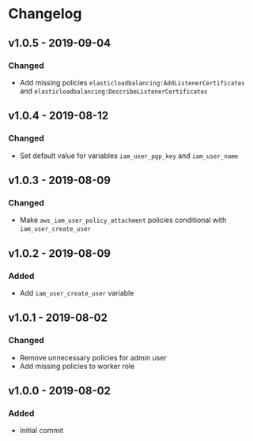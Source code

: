 # Changelog

## v1.0.5 - 2019-09-04
### Changed
- Add missing policies `elasticloadbalancing:AddListenerCertificates` and `elasticloadbalancing:DescribeListenerCertificates`

## v1.0.4 - 2019-08-12
### Changed
- Set default value for variables `iam_user_pgp_key` and `iam_user_name`

## v1.0.3 - 2019-08-09
### Changed
- Make `aws_iam_user_policy_attachment` policies conditional with `iam_user_create_user`

## v1.0.2 - 2019-08-09
### Added
- Add `iam_user_create_user` variable

## v1.0.1 - 2019-08-02
### Changed
- Remove unnecessary policies for admin user
- Add missing policies to worker role

## v1.0.0 - 2019-08-02
### Added
- Initial commit